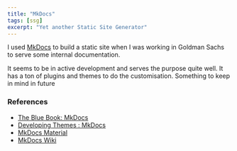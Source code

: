 ```yaml
---
title: "MkDocs"
tags: [ssg]
excerpt: "Yet another Static Site Generator"
---
```



I used [MkDocs](https://github.com/mkdocs/mkdocs) to build a static site when I was working in Goldman Sachs to serve some internal documentation.

It seems to be in active development and serves the purpose quite well. It has a ton of plugins and themes to do the customisation. Something to keep in mind in future

### References
* [The Blue Book: MkDocs](https://lyz-code.github.io/blue-book/linux/mkdocs/)
* [Developing Themes : MkDocs](https://www.mkdocs.org/dev-guide/themes/)
* [MkDocs Material](https://github.com/squidfunk/mkdocs-material)
* [MkDocs Wiki](https://github.com/mkdocs/mkdocs/wiki)
